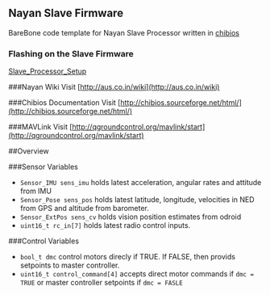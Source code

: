 ## Nayan Slave Firmware

BareBone code template for Nayan Slave Processor written in [chibios](http://www.chibios.org/dokuwiki/doku.php)

### Flashing on the Slave Firmware
[Slave_Processor_Setup](http://aus.co.in/wiki/Slave_Processor_Setup)


###Nayan Wiki
Visit [http://aus.co.in/wiki](http://aus.co.in/wiki)

###Chibios Documentation
Visit [http://chibios.sourceforge.net/html/](http://chibios.sourceforge.net/html/) 

###MAVLink
Visit [http://qgroundcontrol.org/mavlink/start](http://qgroundcontrol.org/mavlink/start)


##Overview

###Sensor Variables
* <code>Sensor_IMU sens_imu</code> holds latest acceleration, angular rates and attitude from IMU
* <code>Sensor_Pose sens_pos</code> holds latest latitude, longitude, velocities in NED from GPS and altitude from barometer. 
* <code>Sensor_ExtPos sens_cv</code> holds vision position estimates from odroid
* <code>uint16_t rc_in[7]</code> holds latest radio control inputs.

###Control Variables
* <code>bool_t dmc</code> control motors direcly if TRUE. If FALSE, then provids setpoints to master controller.
* <code>uint16_t control_command[4]</code> accepts direct motor commands if <code>dmc = TRUE</code> or master controller setpoints if <code>dmc = FASLE</code>


